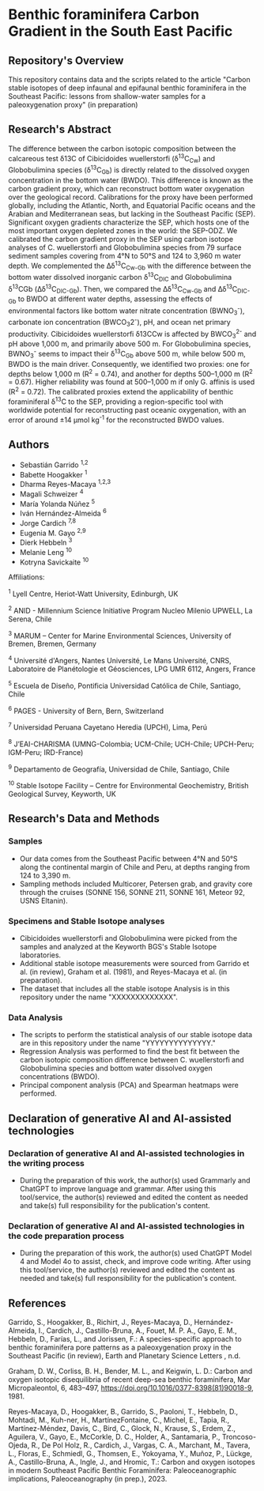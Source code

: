 # Benthic foraminifera Carbon Gradient in the South East Pacific

## Repository's Overview

This repository contains data and the scripts related to the article "Carbon stable isotopes of deep infaunal and epifaunal benthic foraminifera in the Southeast Pacific: lessons from shallow-water samples for a paleoxygenation proxy" (in preparation)

## Research's Abstract

The difference between the carbon isotopic composition between the calcareous test δ13C of Cibicidoides wuellerstorfi (δ<sup>13</sup>C<sub>Cw</sub>) and Globobulimina species (δ<sup>13</sup>C<sub>Gb</sub>) is directly related to the dissolved oxygen concentration in the bottom water (BWDO). This difference is known as the carbon gradient proxy, which can reconstruct bottom water oxygenation over the geological record. Calibrations for the proxy have been performed globally, including the Atlantic, North, and Equatorial Pacific oceans and the Arabian and Mediterranean seas, but lacking in the Southeast Pacific (SEP). Significant oxygen gradients characterize the SEP, which hosts one of the most important oxygen depleted zones in the world: the SEP-ODZ. We calibrated the carbon gradient proxy in the SEP using carbon isotope analyses of C. wuellerstorfi and Globobulimina species from 79 surface sediment samples covering from 4°N to 50°S and 124 to 3,960 m water depth. We complemented the Δδ<sup>13</sup>C<sub>Cw-Gb</sub> with the difference between the bottom water dissolved inorganic carbon δ<sup>13</sup>C<sub>DIC</sub> and Globobulimina δ<sup>13</sup>CGb (Δδ<sup>13</sup>C<sub>DIC-Gb</sub>). Then, we compared the Δδ<sup>13</sup>C<sub>Cw-Gb</sub> and Δδ<sup>13</sup>C<sub>DIC-Gb</sub> to BWDO at different water depths, assessing the effects of environmental factors like bottom water nitrate concentration (BWNO<sub>3</sub><sup>-</sup>), carbonate ion concentration (BWCO<sub>3</sub>2<sup>-</sup>), pH, and ocean net primary productivity. Cibicidoides wuellerstorfi δ13CCw is affected by BWCO<sub>3</sub><sup>2-</sup> and pH above 1,000 m, and primarily above 500 m. For Globobulimina species, BWNO<sub>3</sub><sup>-</sup> seems to impact their δ<sup>13</sup>C<sub>Gb</sub> above 500 m, while below 500 m, BWDO is the main driver. Consequently, we identified two proxies: one for depths below 1,000 m (R<sup>2</sup> = 0.74), and another for depths 500–1,000 m (R<sup>2</sup> = 0.67). Higher reliability was found at 500–1,000 m if only G. affinis is used (R<sup>2</sup> = 0.72). The calibrated proxies extend the applicability of benthic foraminiferal δ<sup>13</sup>C to the SEP, providing a region-specific tool with worldwide potential for reconstructing past oceanic oxygenation, with an error of around ±14 µmol kg<sup>-1</sup> for the reconstructed BWDO values.

## Authors

- Sebastián Garrido <sup>1,2</sup>
- Babette Hoogakker <sup>1</sup>
- Dharma Reyes-Macaya <sup>1,2,3</sup>
- Magali Schweizer <sup>4</sup>
- María Yolanda Núñez <sup>5</sup>
- Iván Hernández-Almeida <sup>6</sup>
- Jorge Cardich <sup>7,8</sup>
- Eugenia M. Gayo <sup>2,9</sup>
- Dierk Hebbeln <sup>3</sup>
- Melanie Leng <sup>10</sup>
- Kotryna Savickaite <sup>10</sup>

Affiliations:

<sup>1</sup> Lyell Centre, Heriot-Watt University, Edinburgh, UK

<sup>2</sup> ANID - Millennium Science Initiative Program Nucleo Milenio UPWELL, La Serena, Chile

<sup>3</sup> MARUM – Center for Marine Environmental Sciences, University of Bremen, Bremen, Germany

<sup>4</sup> Université d'Angers, Nantes Université, Le Mans Université, CNRS, Laboratoire de Planétologie et Géosciences, LPG UMR 6112, Angers, France 

<sup>5</sup> Escuela de Diseño, Pontificia Universidad Católica de Chile, Santiago, Chile

<sup>6</sup> PAGES - University of Bern, Bern, Switzerland

<sup>7</sup> Universidad Peruana Cayetano Heredia (UPCH), Lima, Perú

<sup>8</sup> J’EAI-CHARISMA (UMNG-Colombia; UCM-Chile; UCH-Chile; UPCH-Peru; IGM-Peru; IRD-France)

<sup>9</sup> Departamento de Geografía, Universidad de Chile, Santiago, Chile

<sup>10</sup> Stable Isotope Facility – Centre for Environmental Geochemistry, British Geological Survey, Keyworth, UK


## Research's Data and Methods

### Samples
- Our data comes from the Southeast Pacific between 4°N and 50°S along the continental margin of Chile and Peru, at depths ranging from 124 to 3,390 m. 
- Sampling methods included Multicorer, Petersen grab, and gravity core through the cruises (SONNE 156, SONNE 211, SONNE 161, Meteor 92, USNS Eltanin).

### Specimens and Stable Isotope analyses
- Cibicidoides wuellerstorfi and Globobulimina were picked from the samples and analyzed at the Keyworth BGS's Stable Isotope laboratories.
- Additional stable isotope measurements were sourced from Garrido et al. (in review), Graham et al. (1981), and Reyes-Macaya et al. (in preparation).
- The dataset that includes all the stable isotope Analysis is in this repository under the name "XXXXXXXXXXXXX".

### Data Analysis
- The scripts to perform the statistical analysis of our stable isotope data are in this repository under the name "YYYYYYYYYYYYYY."
- Regression Analysis was performed to find the best fit between the carbon isotopic composition difference between C. wuellerstorfi and Globobulimina species and bottom water dissolved oxygen concentrations (BWDO).
- Principal component analysis (PCA) and Spearman heatmaps were performed.  

## Declaration of generative AI and AI-assisted technologies 

### Declaration of generative AI and AI-assisted technologies in the writing process
- During the preparation of this work, the author(s) used Grammarly and ChatGPT to improve language and grammar. After using this tool/service, the author(s) reviewed and edited the content as needed and take(s) full responsibility for the publication's content.  
### Declaration of generative AI and AI-assisted technologies in the code preparation process
- During the preparation of this work, the author(s) used ChatGPT Model 4 and Model 4o to assist, check, and improve code writing. After using this tool/service, the author(s) reviewed and edited the content as needed and take(s) full responsibility for the publication's content.
## References

Garrido, S., Hoogakker, B., Richirt, J., Reyes-Macaya, D., Hernández-Almeida, I., Cardich, J., Castillo-Bruna, A., Fouet, M. P. A., Gayo, E. M., Hebbeln, D., Farías, L., and Jorissen, F.: A species-specific approach to benthic foraminifera pore patterns as a paleoxygenation proxy in the Southeast Pacific (in review), Earth and Planetary Science Letters , n.d.

Graham, D. W., Corliss, B. H., Bender, M. L., and Keigwin, L. D.: Carbon and oxygen isotopic disequilibria of recent deep-sea benthic foraminifera, Mar Micropaleontol, 6, 483–497, https://doi.org/10.1016/0377-8398(81)90018-9, 1981.

Reyes-Macaya, D., Hoogakker, B., Garrido, S., Paoloni, T., Hebbeln, D., Mohtadi, M., Kuh-ner, H., MartínezFontaine, C., Michel, E., Tapia, R., Martínez-Méndez, Davis, C., Bird, C., Glock, N., Krause, S., Erdem, Z., Aguilera, V., Gayo, E., McCorkle, D. C., Holder, A., Santamaria, P., Troncoso-Ojeda, R., De Pol Holz, R., Cardich, J., Vargas, C. A., Marchant, M., Tavera, L., Floras, E., Schmiedl, G., Thomsen, E., Yokoyama, Y., Muñoz, P., Lückge, A., Castillo-Bruna, A., Ingle, J., and Hromic, T.: Carbon and oxygen isotopes in modern Southeast Pacific Benthic Foraminifera: Paleoceanographic implications, Paleoceanography (in prep.), 2023.

